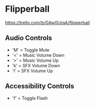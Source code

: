 # Flipperball
https://trello.com/b/GAw0UrqA/flipperball

## Audio Controls
- 'M' = Toggle Mute
- '<' = Music Volume Down
- '>' = Music Volume Up
- 'k' = SFX Volume Down
- 'l' = SFX Volume Up

## Accessibility Controls
- 'f' = Toggle Flash